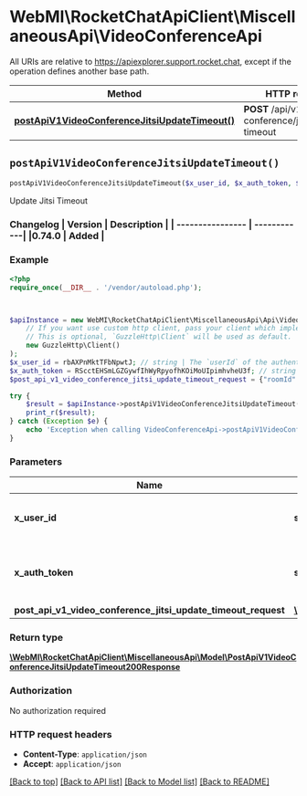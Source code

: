 # WebMI\RocketChatApiClient\MiscellaneousApi\VideoConferenceApi

All URIs are relative to https://apiexplorer.support.rocket.chat, except if the operation defines another base path.

| Method | HTTP request | Description |
| ------------- | ------------- | ------------- |
| [**postApiV1VideoConferenceJitsiUpdateTimeout()**](VideoConferenceApi.md#postApiV1VideoConferenceJitsiUpdateTimeout) | **POST** /api/v1/video-conference/jitsi.update-timeout | Update Jitsi Timeout |


## `postApiV1VideoConferenceJitsiUpdateTimeout()`

```php
postApiV1VideoConferenceJitsiUpdateTimeout($x_user_id, $x_auth_token, $post_api_v1_video_conference_jitsi_update_timeout_request): \WebMI\RocketChatApiClient\MiscellaneousApi\Model\PostApiV1VideoConferenceJitsiUpdateTimeout200Response
```

Update Jitsi Timeout

### Changelog | Version      | Description | | ---------------- | ------------| |0.74.0        | Added       |

### Example

```php
<?php
require_once(__DIR__ . '/vendor/autoload.php');



$apiInstance = new WebMI\RocketChatApiClient\MiscellaneousApi\Api\VideoConferenceApi(
    // If you want use custom http client, pass your client which implements `GuzzleHttp\ClientInterface`.
    // This is optional, `GuzzleHttp\Client` will be used as default.
    new GuzzleHttp\Client()
);
$x_user_id = rbAXPnMktTFbNpwtJ; // string | The `userId` of the authenticated user.
$x_auth_token = RScctEHSmLGZGywfIhWyRpyofhKOiMoUIpimhvheU3f; // string | The `authToken` of the authenticated user.
$post_api_v1_video_conference_jitsi_update_timeout_request = {"roomId":"hyoM5JSQi94RwqPE7"}; // \WebMI\RocketChatApiClient\MiscellaneousApi\Model\PostApiV1VideoConferenceJitsiUpdateTimeoutRequest

try {
    $result = $apiInstance->postApiV1VideoConferenceJitsiUpdateTimeout($x_user_id, $x_auth_token, $post_api_v1_video_conference_jitsi_update_timeout_request);
    print_r($result);
} catch (Exception $e) {
    echo 'Exception when calling VideoConferenceApi->postApiV1VideoConferenceJitsiUpdateTimeout: ', $e->getMessage(), PHP_EOL;
}
```

### Parameters

| Name | Type | Description  | Notes |
| ------------- | ------------- | ------------- | ------------- |
| **x_user_id** | **string**| The &#x60;userId&#x60; of the authenticated user. | |
| **x_auth_token** | **string**| The &#x60;authToken&#x60; of the authenticated user. | |
| **post_api_v1_video_conference_jitsi_update_timeout_request** | [**\WebMI\RocketChatApiClient\MiscellaneousApi\Model\PostApiV1VideoConferenceJitsiUpdateTimeoutRequest**](../Model/PostApiV1VideoConferenceJitsiUpdateTimeoutRequest.md)|  | [optional] |

### Return type

[**\WebMI\RocketChatApiClient\MiscellaneousApi\Model\PostApiV1VideoConferenceJitsiUpdateTimeout200Response**](../Model/PostApiV1VideoConferenceJitsiUpdateTimeout200Response.md)

### Authorization

No authorization required

### HTTP request headers

- **Content-Type**: `application/json`
- **Accept**: `application/json`

[[Back to top]](#) [[Back to API list]](../../README.md#endpoints)
[[Back to Model list]](../../README.md#models)
[[Back to README]](../../README.md)
